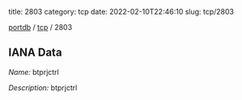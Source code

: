 title: 2803
category: tcp
date: 2022-02-10T22:46:10
slug: tcp/2803

[portdb](/) / [tcp](/category/tcp.html) / 2803


## IANA Data

_Name:_ btprjctrl

_Description:_ btprjctrl

